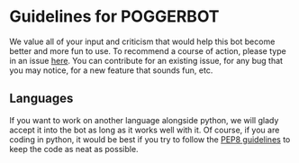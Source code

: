# Guidelines for POGGERBOT
We value all of your input and criticism that would help this bot become better and more fun to use. To recommend a course of action, please type in an issue [here](https://github.com/cdhiraj40/PoggerBot/issues). You can contribute for an existing issue, for any bug that you may notice, for a new feature that sounds fun, etc.

## Languages
If you want to work on another language alongside python, we will glady accept it into the bot as long as it works well with it. Of course, if you are coding in python, it would be best if you try to follow the [PEP8 guidelines](https://www.python.org/dev/peps/pep-0008/) to keep the code as neat as possible.

## 